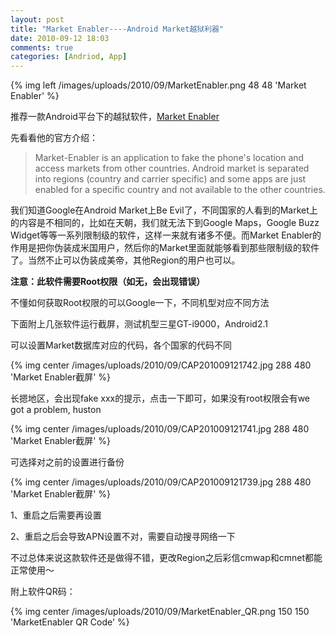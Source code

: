 ```yaml
---
layout: post
title: "Market Enabler----Android Market越狱利器"
date: 2010-09-12 18:03
comments: true
categories: [Andriod, App]
---
```

{% img left /images/uploads/2010/09/MarketEnabler.png 48 48 'Market Enabler' %}

推荐一款Android平台下的越狱软件，[Market Enabler](http://code.google.com/p/market-enabler/ "Market Enabler")

先看看他的官方介绍：

>Market-Enabler is an application to fake the phone's location and access markets from other countries. Android market is separated into regions (country and carrier specific) and some apps are just enabled for a specific country and not available to the other countries.


我们知道Google在Android Market上Be Evil了，不同国家的人看到的Market上的内容是不相同的，比如在天朝，我们就无法下到Google Maps，Google Buzz Widget等等一系列限制级的软件，这样一来就有诸多不便。而Market Enabler的作用是把你伪装成米国用户，然后你的Market里面就能够看到那些限制级的软件了。当然不止可以伪装成美帝，其他Region的用户也可以。

<!--more-->

**注意：此软件需要Root权限（如无，会出现错误）**

不懂如何获取Root权限的可以Google一下，不同机型对应不同方法

下面附上几张软件运行截屏，测试机型三星GT-i9000，Android2.1

可以设置Market数据库对应的代码，各个国家的代码不同

{% img center /images/uploads/2010/09/CAP201009121742.jpg 288 480 'Market Enabler截屏' %}

长摁地区，会出现fake xxx的提示，点击一下即可，如果没有root权限会有we got a problem, huston

{% img center /images/uploads/2010/09/CAP201009121741.jpg 288 480 'Market Enabler截屏' %}


可选择对之前的设置进行备份

{% img center /images/uploads/2010/09/CAP201009121739.jpg 288 480 'Market Enabler截屏' %}


1、重启之后需要再设置

2、重启之后会导致APN设置不对，需要自动搜寻网络一下

不过总体来说这款软件还是做得不错，更改Region之后彩信cmwap和cmnet都能正常使用～

附上软件QR码：

{% img center /images/uploads/2010/09/MarketEnabler_QR.png 150 150 'MarketEnabler QR Code' %}